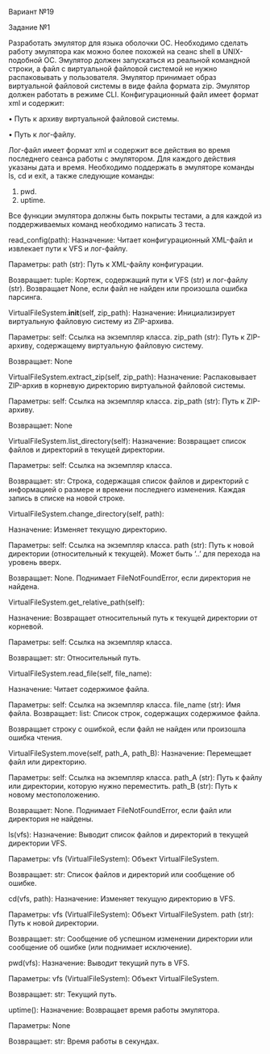 Вариант №19 

Задание №1 

Разработать эмулятор для языка оболочки ОС. Необходимо сделать работу 
эмулятора как можно более похожей на сеанс shell в UNIX-подобной ОС. 
Эмулятор должен запускаться из реальной командной строки, а файл с 
виртуальной файловой системой не нужно распаковывать у пользователя. 
Эмулятор принимает образ виртуальной файловой системы в виде файла формата 
zip. Эмулятор должен работать в режиме CLI. 
Конфигурационный файл имеет формат xml и содержит: 

• Путь к архиву виртуальной файловой системы. 

• Путь к лог-файлу. 

Лог-файл имеет формат xml и содержит все действия во время последнего 
сеанса работы с эмулятором. Для каждого действия указаны дата и время. 
Необходимо поддержать в эмуляторе команды ls, cd и exit, а также 
следующие команды: 

1. pwd. 
2. uptime.
   
Все функции эмулятора должны быть покрыты тестами, а для каждой из 
поддерживаемых команд необходимо написать 3 теста. 

read_config(path):
Назначение: Читает конфигурационный XML-файл и извлекает пути к VFS и лог-файлу.

Параметры: path (str): Путь к XML-файлу конфигурации. 

Возвращает: tuple: Кортеж, содержащий пути к VFS (str) и лог-файлу (str). Возвращает None, если файл не найден или произошла ошибка парсинга.


VirtualFileSystem.__init__(self, zip_path): 
Назначение: Инициализирует виртуальную файловую систему из ZIP-архива. 

Параметры: self: Ссылка на экземпляр класса. zip_path (str): Путь к ZIP-архиву, содержащему виртуальную файловую систему. 

Возвращает: None



VirtualFileSystem.extract_zip(self, zip_path): 
Назначение: Распаковывает ZIP-архив в корневую директорию виртуальной файловой системы. 

Параметры: self: Ссылка на экземпляр класса. zip_path (str): Путь к ZIP-архиву. 

Возвращает: None



VirtualFileSystem.list_directory(self): 
Назначение: Возвращает список файлов и директорий в текущей директории. 

Параметры: self: Ссылка на экземпляр класса. 

Возвращает: str: Строка, содержащая список файлов и директорий с информацией о размере и времени последнего изменения. Каждая запись в списке на новой строке.


VirtualFileSystem.change_directory(self, path): 

Назначение: Изменяет текущую директорию.

Параметры: self: Ссылка на экземпляр класса. path (str): Путь к новой директории (относительный к текущей). Может быть ‘..’ для перехода на уровень вверх. 

Возвращает: None. Поднимает FileNotFoundError, если директория не найдена.


VirtualFileSystem.get_relative_path(self): 

Назначение: Возвращает относительный путь к текущей директории от корневой. 

Параметры: self: Ссылка на экземпляр класса. 

Возвращает: str: Относительный путь.


VirtualFileSystem.read_file(self, file_name): 

Назначение: Читает содержимое файла. 

Параметры: self: Ссылка на экземпляр класса. file_name (str): Имя файла. Возвращает: list: Список строк, содержащих содержимое файла. 

Возвращает строку с ошибкой, если файл не найден или произошла ошибка чтения.


VirtualFileSystem.move(self, path_A, path_B): 
Назначение: Перемещает файл или директорию. 

Параметры: self: Ссылка на экземпляр класса. path_A (str): Путь к файлу или директории, которую нужно переместить. path_B (str): Путь к новому местоположению. 

Возвращает: None. Поднимает FileNotFoundError, если файл или директория не найдены.


ls(vfs): 
Назначение: Выводит список файлов и директорий в текущей директории VFS. 

Параметры: vfs (VirtualFileSystem): Объект VirtualFileSystem. 

Возвращает: str: Список файлов и директорий или сообщение об ошибке.


cd(vfs, path): 
Назначение: Изменяет текущую директорию в VFS. 

Параметры: vfs (VirtualFileSystem): Объект VirtualFileSystem. path (str): Путь к новой директории. 

Возвращает: str: Сообщение об успешном изменении директории или сообщение об ошибке (или поднимает исключение).


pwd(vfs): 
Назначение: Выводит текущий путь в VFS. 

Параметры: vfs (VirtualFileSystem): Объект VirtualFileSystem. 

Возвращает: str: Текущий путь.


uptime(): 
Назначение: Возвращает время работы эмулятора. 

Параметры: None 

Возвращает: str: Время работы в секундах.
